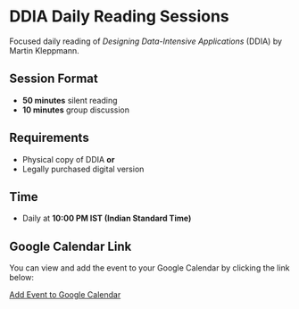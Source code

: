 # DDIA Daily Reading Sessions

Focused daily reading of _Designing Data-Intensive Applications_ (DDIA) by Martin Kleppmann.

## Session Format

- **50 minutes** silent reading
- **10 minutes** group discussion

## Requirements

- Physical copy of DDIA **or**
- Legally purchased digital version

## Time

- Daily at **10:00 PM IST (Indian Standard Time)**

## Google Calendar Link

You can view and add the event to your Google Calendar by clicking the link below:

[Add Event to Google Calendar](https://calendar.google.com/calendar/event?action=TEMPLATE&tmeid=MzdzZW51aHNtcDVndG90bTk1MDIxdGFmbjFfMjAyNTA0MjdUMTYzMDAwWiBhNDkzODMzNGIzZDhiMTI0MGVjNWI2YzY1YjRlZjkxYTE1ZjMwOGNiMjhmMGQ5ZDJiMTc5MzQ3NDIyZjM1MWU4QGc&tmsrc=a4938334b3d8b1240ec5b6c65b4ef91a15f308cb28f0d9d2b179347422f351e8%40group.calendar.google.com&scp=ALL)
